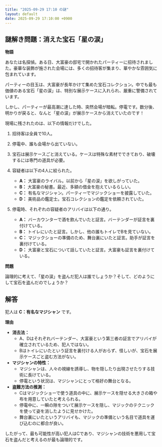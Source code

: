 ```yaml
---
title: "2025-09-29 17:10 の謎"
layout: default
date: 2025-09-29 17:10:00 +0900
---
```

## 謎解き問題：消えた宝石「星の涙」

**物語**

あなたは名探偵。ある日、大富豪の邸宅で開かれたパーティーに招待されました。豪華な装飾が施された会場には、多くの招待客が集まり、華やかな雰囲気に包まれています。

パーティーの目玉は、大富豪が長年かけて集めた宝石コレクション。中でも最も価値のある宝石「星の涙」は、特別な展示ケースに入れられ、厳重に警備されています。

しかし、パーティーが最高潮に達した時、突然会場が暗転。停電です。数分後、明かりが戻ると、なんと「星の涙」が展示ケースから消えていたのです！

現場に残されたのは、以下の情報だけでした。

1.  招待客は全員で10人。
2.  停電中、誰も会場から出ていない。
3.  宝石は展示ケースごと消えている。ケースは特殊な素材でできており、破壊するには専門の道具が必要。
4.  容疑者は以下の4人に絞られた。

    *   **A：** 大富豪のライバル。以前から「星の涙」を欲しがっていた。
    *   **B：** 大富豪の秘書。最近、多額の借金を抱えているらしい。
    *   **C：** 有名なマジシャン。パーティーでマジックショーを披露していた。
    *   **D：** 美術品の鑑定士。宝石コレクションの鑑定を依頼されていた。
5.  停電時、それぞれの容疑者のアリバイは以下の通り。

    *   **A：** バーカウンターで酒を飲んでいたと証言。バーテンダーが証言を裏付けている。
    *   **B：** トイレにいたと証言。しかし、他の誰もトイレでBを見ていない。
    *   **C：** マジックショーの準備のため、舞台裏にいたと証言。助手が証言を裏付けている。
    *   **D：** 大富豪と宝石について話していたと証言。大富豪も証言を裏付けている。

**問題**

論理的に考えて、「星の涙」を盗んだ犯人は誰でしょうか？そして、どのようにして宝石を盗んだのでしょうか？

## 解答

犯人は **C：有名なマジシャン** です。

**理由**

*   **消去法：**
    *   A、Dはそれぞれバーテンダー、大富豪という第三者の証言でアリバイが確立されているため、犯人ではない。
    *   Bはトイレにいたという証言を裏付ける人がおらず、怪しいが、宝石を展示ケースごと盗む方法がない。
*   **マジシャンの特性：**
    *   マジシャンは、人々の視線を誘導し、物を隠したり出現させたりする技術に長けている。
    *   停電という状況は、マジシャンにとって格好の舞台となる。
*   **盗難方法の推測：**
    *   Cはマジックショーで使う道具の中に、展示ケースを隠せる大きさの箱や布を用意していたと考えられる。
    *   停電中に、一瞬の隙をついて展示ケースを隠し、マジックのテクニックを使って姿を消したように見せかけた。
    *   舞台裏にいたというアリバイも、マジックの準備という名目で道具を運び込むのに都合が良い。

したがって、最も可能性が高い犯人はCであり、マジシャンの技術を悪用して宝石を盗んだと考えるのが最も論理的です。

